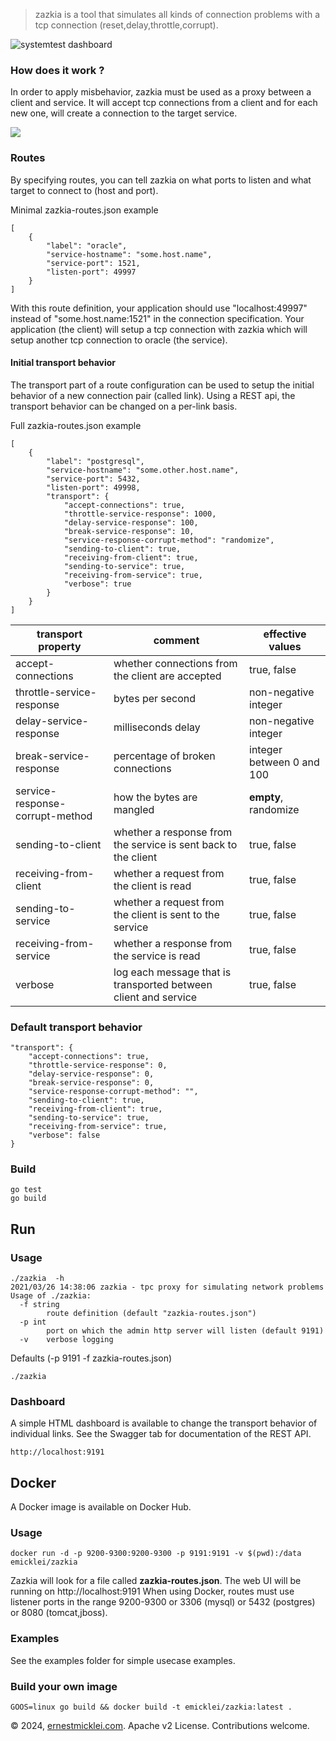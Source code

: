 > zazkia
is a tool that simulates all kinds of connection problems with a tcp connection (reset,delay,throttle,corrupt).

![systemtest dashboard](./systemtest/systemtest.png)


### How does it work ?
In order to apply misbehavior, zazkia must be used as a proxy between a client and service.
It will accept tcp connections from a client and for each new one, will create a connection to the target service.

![](dashboard/img/zazkia-as-proxy.png)

### Routes
By specifying routes, you can tell zazkia on what ports to listen and what target to connect to (host and port).

Minimal zazkia-routes.json example

	[
	    {
	        "label": "oracle",
	        "service-hostname": "some.host.name",
	        "service-port": 1521,
	        "listen-port": 49997
	    }
	]

With this route definition, your application should use "localhost:49997" instead of "some.host.name:1521" in the connection specification.
Your application (the client) will setup a tcp connection with zazkia which will setup another tcp connection to oracle (the service).

#### Initial transport behavior
The transport part of a route configuration can be used to setup the initial behavior of a new connection pair (called link).
Using a REST api, the transport behavior can be changed on a per-link basis.

Full zazkia-routes.json example

	[
	    {
	        "label": "postgresql",
	        "service-hostname": "some.other.host.name",
	        "service-port": 5432,
	        "listen-port": 49998,
	        "transport": {
				"accept-connections": true,
				"throttle-service-response": 1000,
				"delay-service-response": 100,
				"break-service-response": 10,
				"service-response-corrupt-method": "randomize",
				"sending-to-client": true,
				"receiving-from-client": true,
				"sending-to-service": true,
				"receiving-from-service": true,
				"verbose": true
	        }
	    }
	]

| transport property | comment | effective values |
|-----------|---------|--------|
| accept-connections | whether connections from the client are accepted | true, false |
| throttle-service-response | bytes per second | non-negative integer |
| delay-service-response | milliseconds delay | non-negative integer |
| break-service-response | percentage of broken connections | integer between 0 and 100 |
| service-response-corrupt-method | how the bytes are mangled | **empty**, randomize |
| sending-to-client | whether a response from the service is sent back to the client | true, false |
| receiving-from-client | whether a request from the client is read | true, false |
| sending-to-service | whether a request from the client is sent to the service | true, false|
| receiving-from-service | whether a response from the service is read | true, false | 
| verbose | log each message that is transported between client and service | true, false |

### Default transport behavior 

	"transport": {
		"accept-connections": true,
		"throttle-service-response": 0,
		"delay-service-response": 0,
		"break-service-response": 0,
		"service-response-corrupt-method": "",
		"sending-to-client": true,
		"receiving-from-client": true,
		"sending-to-service": true,
		"receiving-from-service": true,
		"verbose": false
	}

### Build

	go test
	go build

## Run

### Usage

    ./zazkia  -h
    2021/03/26 14:38:06 zazkia - tpc proxy for simulating network problems
    Usage of ./zazkia:
      -f string
            route definition (default "zazkia-routes.json")
      -p int
            port on which the admin http server will listen (default 9191)
      -v    verbose logging

Defaults (-p 9191 -f zazkia-routes.json)

	./zazkia

### Dashboard
A simple HTML dashboard is available to change the transport behavior of individual links. See the Swagger tab for documentation of the REST API.

	http://localhost:9191

## Docker
A Docker image is available on Docker Hub.

### Usage

	docker run -d -p 9200-9300:9200-9300 -p 9191:9191 -v $(pwd):/data emicklei/zazkia

Zazkia will look for a file called **zazkia-routes.json**.
The web UI will be running on http://localhost:9191
When using Docker, routes must use listener ports in the range 9200-9300 or 3306 (mysql) or 5432 (postgres) or 8080 (tomcat,jboss).

### Examples

See the examples folder for simple usecase examples.

### Build your own image

	GOOS=linux go build && docker build -t emicklei/zazkia:latest .


© 2024, [ernestmicklei.com](http://ernestmicklei.com).  Apache v2 License. Contributions welcome.	

